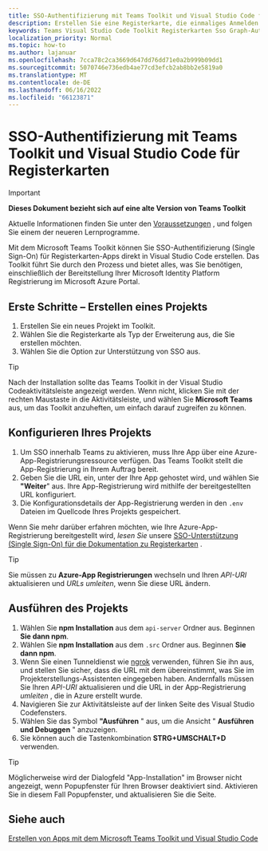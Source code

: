 ```yaml
---
title: SSO-Authentifizierung mit Teams Toolkit und Visual Studio Code für Registerkarten
description: Erstellen Sie eine Registerkarte, die einmaliges Anmelden und Microsoft Graph Aufrufe direkt in Visual Studio Code unterstützt, mit dem Microsoft Teams Toolkit.
keywords: Teams Visual Studio Code Toolkit Registerkarten Sso Graph-Authentifizierung Azure Identity Platform
localization_priority: Normal
ms.topic: how-to
ms.author: lajanuar
ms.openlocfilehash: 7cca78c2ca3669d647dd76dd71e0a2b999b09dd1
ms.sourcegitcommit: 5070746e736edb4ae77cd3efcb2ab8bb2e5819a0
ms.translationtype: MT
ms.contentlocale: de-DE
ms.lasthandoff: 06/16/2022
ms.locfileid: "66123871"
---
```

# <a name="single-sign-on-authentication-with-teams-toolkit-and-visual-studio-code-for-tabs"></a>SSO-Authentifizierung mit Teams Toolkit und Visual Studio Code für Registerkarten

> [!IMPORTANT]
> **Dieses Dokument bezieht sich auf eine alte Version von Teams Toolkit**
>
> Aktuelle Informationen finden Sie unter den [Voraussetzungen](../get-started/prerequisites.md) , und folgen Sie einem der neueren Lernprogramme.

Mit dem Microsoft Teams Toolkit können Sie SSO-Authentifizierung (Single Sign-On) für Registerkarten-Apps direkt in Visual Studio Code erstellen. Das Toolkit führt Sie durch den Prozess und bietet alles, was Sie benötigen, einschließlich der Bereitstellung Ihrer Microsoft Identity Platform Registrierung im Microsoft Azure Portal.

## <a name="get-started--create-a-project"></a>Erste Schritte – Erstellen eines Projekts

1. Erstellen Sie ein neues Projekt im Toolkit.
1. Wählen Sie die Registerkarte als Typ der Erweiterung aus, die Sie erstellen möchten.
1. Wählen Sie die Option zur Unterstützung von SSO aus.

> [!TIP]
> Nach der Installation sollte das Teams Toolkit in der Visual Studio Codeaktivitätsleiste angezeigt werden. Wenn nicht, klicken Sie mit der rechten Maustaste in die Aktivitätsleiste, und wählen Sie **Microsoft Teams** aus, um das Toolkit anzuheften, um einfach darauf zugreifen zu können.

## <a name="configure-your-project"></a>Konfigurieren Ihres Projekts

1. Um SSO innerhalb Teams zu aktivieren, muss Ihre App über eine Azure-App-Registrierungsressource verfügen. Das Teams Toolkit stellt die App-Registrierung in Ihrem Auftrag bereit.
1. Geben Sie die URL ein, unter der Ihre App gehostet wird, und wählen Sie **"Weiter**" aus. Ihre App-Registrierung wird mithilfe der bereitgestellten URL konfiguriert.
1. Die Konfigurationsdetails der App-Registrierung werden in den `.env` Dateien im Quellcode Ihres Projekts gespeichert.

Wenn Sie mehr darüber erfahren möchten, wie Ihre Azure-App-Registrierung bereitgestellt wird, *lesen Sie*  unsere [SSO-Unterstützung (Single Sign-On) für die Dokumentation zu Registerkarten](../tabs/how-to/authentication/tab-sso-overview.md) .

> [!TIP]
> Sie müssen zu **Azure-App Registrierungen** wechseln und Ihren *API-URI* aktualisieren und *URLs umleiten*, wenn Sie diese URL ändern.

## <a name="run-your-project"></a>Ausführen des Projekts

1. Wählen Sie **npm Installation** aus dem `api-server` Ordner aus. Beginnen **Sie dann npm**.
1. Wählen Sie **npm Installation** aus dem `.src` Ordner aus. Beginnen **Sie dann npm**.
1. Wenn Sie einen Tunneldienst wie [ngrok](https://ngrok.com/) verwenden, führen Sie ihn aus, und stellen Sie sicher, dass die URL mit dem übereinstimmt, was Sie im Projekterstellungs-Assistenten eingegeben haben. Andernfalls müssen Sie Ihren *API-URI* aktualisieren und die URL in der App-Registrierung *umleiten* , die in Azure erstellt wurde.
1. Navigieren Sie zur Aktivitätsleiste auf der linken Seite des Visual Studio Codefensters.
1. Wählen Sie das Symbol **"Ausführen** " aus, um die Ansicht " **Ausführen und Debuggen** " anzuzeigen.
1. Sie können auch die Tastenkombination **STRG+UMSCHALT+D** verwenden.

> [!TIP]
> Möglicherweise wird der Dialogfeld "App-Installation" im Browser nicht angezeigt, wenn Popupfenster für Ihren Browser deaktiviert sind. Aktivieren Sie in diesem Fall Popupfenster, und aktualisieren Sie die Seite.

## <a name="see-also"></a>Siehe auch

[Erstellen von Apps mit dem Microsoft Teams Toolkit und Visual Studio Code](visual-studio-code-overview.md)
